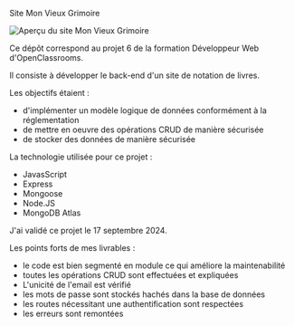 Site Mon Vieux Grimoire

![Aperçu du site Mon Vieux Grimoire](./frontend/src/images/image-readMe.png)

Ce dépôt correspond au projet 6 de la formation Développeur Web d'OpenClassrooms. 

Il consiste à développer le back-end d'un site de notation de livres. 

Les objectifs étaient : 
- d'implémenter un modèle logique de données conformément à la réglementation
- de mettre en oeuvre des opérations CRUD de manière sécurisée
- de stocker des données de manière sécurisée

La technologie utilisée pour ce projet : 
- JavasScript
- Express
- Mongoose
- Node.JS
- MongoDB Atlas

J'ai validé ce projet le 17 septembre 2024.

Les points forts de mes livrables : 
- le code est bien segmenté en module ce qui améliore la maintenabilité
- toutes les opérations CRUD sont effectuées et expliquées
- L'unicité de l'email est vérifié
- les mots de passe sont stockés hachés dans la base de données
- les routes nécessitant une authentification sont respectées
- les erreurs sont remontées
